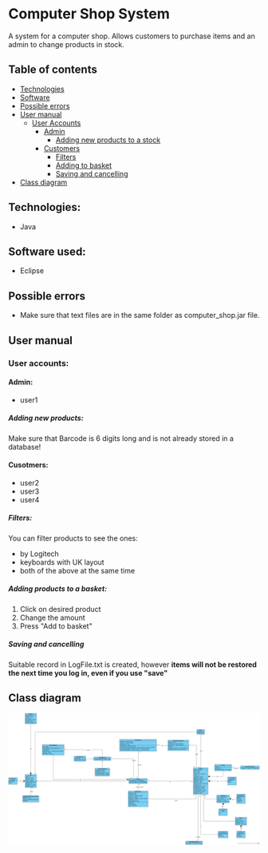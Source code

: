 # Computer Shop System

A system for a computer shop. Allows customers to purchase items and an admin to change products in stock.

## Table of contents
* [Technologies](#technologies)
* [Software](#software)
* [Possible errors](#possible-errors)
* [User manual](#user-manual)
  * [User Accounts](#user-accounts)
    * [Admin](#admin)
      * [Adding new products to a stock](#adding-new-products)
    * [Customers](#customers)
      * [Filters](#filters)
      * [Adding to basket](#adding-products-to-a-basket)
      * [Saving and cancelling](#saving-and-cancelling)
* [Class diagram](#class-diagram)

## Technologies:
* Java

## Software used:
* Eclipse

## Possible errors
* Make sure that text files are in the same folder as computer_shop.jar file.

## User manual

### User accounts:
#### Admin: 
* user1

##### Adding new products:
Make sure that Barcode is 6 digits long and is not already stored in a database!

#### Cusotmers:
* user2
* user3
* user4

##### Filters:
  You can filter products to see the ones:
  * by Logitech
  * keyboards with UK layout
  * both of the above at the same time

##### Adding products to a basket:
  1) Click on desired product
  2) Change the amount
  3) Press "Add to basket"

##### Saving and cancelling
Suitable record in LogFile.txt is created, however
**items will not be restored the next time you log in, even if you use "save"**

## Class diagram
![class diagram](https://github.com/abetlej/computer-shop/blob/master/ClassDiagram.jpg)
